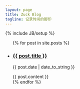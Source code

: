 ```yaml
---
layout: page
title: Zuck Blog
tagline: 记录时间的脚印
---
```

{% include JB/setup %}

<ul class="posts">
  {% for post in site.posts %}
    <li class="post">
      <h3 class="main-article-title"><a href="{{ BASE_PATH }}{{ post.url }}">{{ post.title }}</a></h3>
      <p>{{ post.date | date_to_string }}</p>
	  <div class="main-article-contant">{{ post.content }}</div>
    </li>
  {% endfor %}
</ul>


